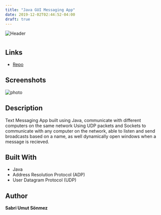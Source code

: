 ```yaml
---
title: "Java GUI Messaging App"
date: 2019-12-02T02:44:52-04:00
draft: true
---
```


![Header](/img/Java_logo_icon.png)

<h1 align="center"><project-name></h1>

<p align="center"><project-description></p>

## Links

- [Repo](https://github.com/sabrisonmez54/JavaGUIMessagingApp "Java Messaging App Repo")

## Screenshots
![photo](/img/javaMessage.gif)


## Description

Text Messaging App built using Java, communicate with different computers on the same network Using UDP packets and Sockets to communicate with any computer on the network, able to listen and send broadcasts based on a name, as well dynamically open windows when a message is recieved.

## Built With

- Java
- Address Resolution Protocol (ADP)
- User Datagram Protocol (UDP)

## Author

**Sabri Umut Sönmez**

